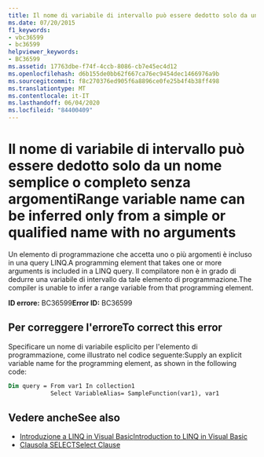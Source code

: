 ```yaml
---
title: Il nome di variabile di intervallo può essere dedotto solo da un nome semplice o completo senza argomenti
ms.date: 07/20/2015
f1_keywords:
- vbc36599
- bc36599
helpviewer_keywords:
- BC36599
ms.assetid: 17763dbe-f74f-4ccb-8086-cb7e45ec4d12
ms.openlocfilehash: d6b155de0bb62f667ca76ec9454dec1466976a9b
ms.sourcegitcommit: f8c270376ed905f6a8896ce0fe25b4f4b38ff498
ms.translationtype: MT
ms.contentlocale: it-IT
ms.lasthandoff: 06/04/2020
ms.locfileid: "84400409"
---
```

# <a name="range-variable-name-can-be-inferred-only-from-a-simple-or-qualified-name-with-no-arguments"></a><span data-ttu-id="4850a-102">Il nome di variabile di intervallo può essere dedotto solo da un nome semplice o completo senza argomenti</span><span class="sxs-lookup"><span data-stu-id="4850a-102">Range variable name can be inferred only from a simple or qualified name with no arguments</span></span>

<span data-ttu-id="4850a-103">Un elemento di programmazione che accetta uno o più argomenti è incluso in una query LINQ.</span><span class="sxs-lookup"><span data-stu-id="4850a-103">A programming element that takes one or more arguments is included in a LINQ query.</span></span> <span data-ttu-id="4850a-104">Il compilatore non è in grado di dedurre una variabile di intervallo da tale elemento di programmazione.</span><span class="sxs-lookup"><span data-stu-id="4850a-104">The compiler is unable to infer a range variable from that programming element.</span></span>

<span data-ttu-id="4850a-105">**ID errore:** BC36599</span><span class="sxs-lookup"><span data-stu-id="4850a-105">**Error ID:** BC36599</span></span>

## <a name="to-correct-this-error"></a><span data-ttu-id="4850a-106">Per correggere l'errore</span><span class="sxs-lookup"><span data-stu-id="4850a-106">To correct this error</span></span>

<span data-ttu-id="4850a-107">Specificare un nome di variabile esplicito per l'elemento di programmazione, come illustrato nel codice seguente:</span><span class="sxs-lookup"><span data-stu-id="4850a-107">Supply an explicit variable name for the programming element, as shown in the following code:</span></span>

```vb
Dim query = From var1 In collection1
            Select VariableAlias= SampleFunction(var1), var1
```

## <a name="see-also"></a><span data-ttu-id="4850a-108">Vedere anche</span><span class="sxs-lookup"><span data-stu-id="4850a-108">See also</span></span>

- [<span data-ttu-id="4850a-109">Introduzione a LINQ in Visual Basic</span><span class="sxs-lookup"><span data-stu-id="4850a-109">Introduction to LINQ in Visual Basic</span></span>](../../programming-guide/language-features/linq/introduction-to-linq.md)
- [<span data-ttu-id="4850a-110">Clausola SELECT</span><span class="sxs-lookup"><span data-stu-id="4850a-110">Select Clause</span></span>](../queries/select-clause.md)
